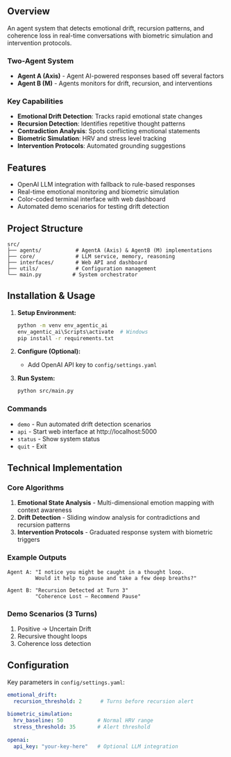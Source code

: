 ## Overview
An agent system that detects emotional drift, recursion patterns, and coherence loss in real-time conversations with biometric simulation and intervention protocols.

### Two-Agent System
- **Agent A (Axis)** - Agent AI-powered responses based off several factors
- **Agent B (M)** - Agents monitors for drift, recursion, and interventions

### Key Capabilities
- **Emotional Drift Detection**: Tracks rapid emotional state changes
- **Recursion Detection**: Identifies repetitive thought patterns
- **Contradiction Analysis**: Spots conflicting emotional statements
- **Biometric Simulation**: HRV and stress level tracking
- **Intervention Protocols**: Automated grounding suggestions

## Features
- OpenAI LLM integration with fallback to rule-based responses
- Real-time emotional monitoring and biometric simulation
- Color-coded terminal interface with web dashboard
- Automated demo scenarios for testing drift detection

## Project Structure
```
src/
├── agents/           # AgentA (Axis) & AgentB (M) implementations
├── core/             # LLM service, memory, reasoning
├── interfaces/       # Web API and dashboard
├── utils/            # Configuration management
└── main.py          # System orchestrator
```

## Installation & Usage

1. **Setup Environment:**
   ```bash
   python -m venv env_agentic_ai
   env_agentic_ai\Scripts\activate  # Windows
   pip install -r requirements.txt
   ```

2. **Configure (Optional):**
   - Add OpenAI API key to `config/settings.yaml`

3. **Run System:**
   ```bash
   python src/main.py
   ```

### Commands
- `demo` - Run automated drift detection scenarios
- `api` - Start web interface at http://localhost:5000
- `status` - Show system status
- `quit` - Exit

## Technical Implementation

### Core Algorithms
1. **Emotional State Analysis** - Multi-dimensional emotion mapping with context awareness
2. **Drift Detection** - Sliding window analysis for contradictions and recursion patterns
3. **Intervention Protocols** - Graduated response system with biometric triggers

### Example Outputs
```
Agent A: "I notice you might be caught in a thought loop. 
         Would it help to pause and take a few deep breaths?"

Agent B: "Recursion Detected at Turn 3"
         "Coherence Lost – Recommend Pause"
```

### Demo Scenarios (3 Turns)
1. Positive → Uncertain Drift
2. Recursive thought loops
3. Coherence loss detection

## Configuration

Key parameters in `config/settings.yaml`:
```yaml
emotional_drift:
  recursion_threshold: 2      # Turns before recursion alert
  
biometric_simulation:
  hrv_baseline: 50           # Normal HRV range
  stress_threshold: 35       # Alert threshold
  
openai:
  api_key: "your-key-here"   # Optional LLM integration
```

